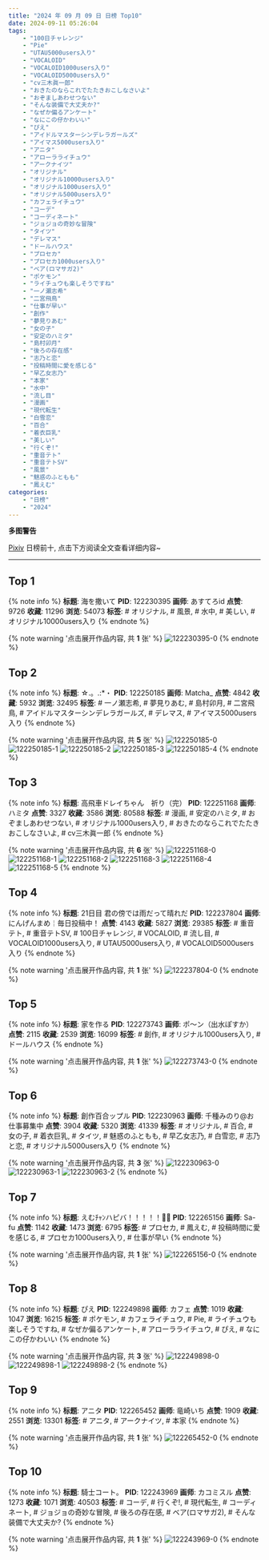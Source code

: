 ```yaml
---
title: "2024 年 09 月 09 日 日榜 Top10"
date: 2024-09-11 05:26:04
tags:
    - "100日チャレンジ"
    - "Pie"
    - "UTAU5000users入り"
    - "VOCALOID"
    - "VOCALOID1000users入り"
    - "VOCALOID5000users入り"
    - "cv三木眞一郎"
    - "おきたのならこれでたたきおこしなさいよ"
    - "おぞましあわせつない"
    - "そんな装備で大丈夫か?"
    - "なぜか偏るアンケート"
    - "なにこの仔かわいい"
    - "ぴえ"
    - "アイドルマスターシンデレラガールズ"
    - "アイマス5000users入り"
    - "アニタ"
    - "アローラライチュウ"
    - "アークナイツ"
    - "オリジナル"
    - "オリジナル10000users入り"
    - "オリジナル1000users入り"
    - "オリジナル5000users入り"
    - "カフェライチュウ"
    - "コーデ"
    - "コーディネート"
    - "ジョジョの奇妙な冒険"
    - "タイツ"
    - "デレマス"
    - "ドールハウス"
    - "プロセカ"
    - "プロセカ1000users入り"
    - "ベア(ロマサガ2)"
    - "ポケモン"
    - "ライチュウも楽しそうですね"
    - "一ノ瀬志希"
    - "二宮飛鳥"
    - "仕事が早い"
    - "創作"
    - "夢見りあむ"
    - "女の子"
    - "安定のハミタ"
    - "島村卯月"
    - "後ろの存在感"
    - "志乃と恋"
    - "投稿時間に愛を感じる"
    - "早乙女志乃"
    - "本家"
    - "水中"
    - "流し目"
    - "漫画"
    - "現代転生"
    - "白雪恋"
    - "百合"
    - "着衣巨乳"
    - "美しい"
    - "行くぞ!"
    - "重音テト"
    - "重音テトSV"
    - "風景"
    - "魅惑のふともも"
    - "鳳えむ"
categories:
    - "日榜"
    - "2024"
---
```


<i class="fa fa-triangle-exclamation"></i>**多图警告**<i class="fa fa-triangle-exclamation"></i>

[Pixiv](https://www.pixiv.net/) 日榜前十, 点击下方阅读全文查看详细内容~

<!-- more -->

---

## Top 1

{% note info %}
**标题**: 海を撒いて
**PID**: 122230395 **画师**: あすてろid
**点赞**: 9726 **收藏**: 11296 **浏览**: 54073
**标签**: # オリジナル, # 風景, # 水中, # 美しい, # オリジナル10000users入り
{% endnote %}

{% note warning '点击展开作品内容, 共 **1** 张' %}
![122230395-0](https://i.pixiv.re/img-original/img/2024/09/08/00/00/21/122230395_p0.png)
{% endnote %}

## Top 2

{% note info %}
**标题**: ☆.。.:*・
**PID**: 122250185 **画师**: Matcha_
**点赞**: 4842 **收藏**: 5932 **浏览**: 32495
**标签**: # 一ノ瀬志希, # 夢見りあむ, # 島村卯月, # 二宮飛鳥, # アイドルマスターシンデレラガールズ, # デレマス, # アイマス5000users入り
{% endnote %}

{% note warning '点击展开作品内容, 共 **5** 张' %}
![122250185-0](https://i.pixiv.re/img-original/img/2024/09/08/16/47/07/122250185_p0.jpg)
![122250185-1](https://i.pixiv.re/img-original/img/2024/09/08/16/47/07/122250185_p1.jpg)
![122250185-2](https://i.pixiv.re/img-original/img/2024/09/08/16/47/07/122250185_p2.jpg)
![122250185-3](https://i.pixiv.re/img-original/img/2024/09/08/16/47/07/122250185_p3.jpg)
![122250185-4](https://i.pixiv.re/img-original/img/2024/09/08/16/47/07/122250185_p4.jpg)
{% endnote %}

## Top 3

{% note info %}
**标题**: 高飛車ドレイちゃん　祈り（完）
**PID**: 122251168 **画师**: ハミタ
**点赞**: 3327 **收藏**: 3586 **浏览**: 80588
**标签**: # 漫画, # 安定のハミタ, # おぞましあわせつない, # オリジナル1000users入り, # おきたのならこれでたたきおこしなさいよ, # cv三木眞一郎
{% endnote %}

{% note warning '点击展开作品内容, 共 **6** 张' %}
![122251168-0](https://i.pixiv.re/img-original/img/2024/09/08/17/22/57/122251168_p0.png)
![122251168-1](https://i.pixiv.re/img-original/img/2024/09/08/17/22/57/122251168_p1.png)
![122251168-2](https://i.pixiv.re/img-original/img/2024/09/08/17/22/57/122251168_p2.png)
![122251168-3](https://i.pixiv.re/img-original/img/2024/09/08/17/22/57/122251168_p3.png)
![122251168-4](https://i.pixiv.re/img-original/img/2024/09/08/17/22/57/122251168_p4.png)
![122251168-5](https://i.pixiv.re/img-original/img/2024/09/08/17/22/57/122251168_p5.png)
{% endnote %}

## Top 4

{% note info %}
**标题**: 21日目 君の傍では雨だって晴れだ
**PID**: 122237804 **画师**: にんげんまめ￤毎日投稿中！
**点赞**: 4143 **收藏**: 5827 **浏览**: 29385
**标签**: # 重音テト, # 重音テトSV, # 100日チャレンジ, # VOCALOID, # 流し目, # VOCALOID1000users入り, # UTAU5000users入り, # VOCALOID5000users入り
{% endnote %}

{% note warning '点击展开作品内容, 共 **1** 张' %}
![122237804-0](https://i.pixiv.re/img-original/img/2024/09/08/06/21/55/122237804_p0.png)
{% endnote %}

## Top 5

{% note info %}
**标题**: 家を作る
**PID**: 122273743 **画师**: ポ～ン（出水ぽすか）
**点赞**: 2115 **收藏**: 2539 **浏览**: 16099
**标签**: # 創作, # オリジナル1000users入り, # ドールハウス
{% endnote %}

{% note warning '点击展开作品内容, 共 **1** 张' %}
![122273743-0](https://i.pixiv.re/img-original/img/2024/09/09/07/30/01/122273743_p0.png)
{% endnote %}

## Top 6

{% note info %}
**标题**: 創作百合ップル
**PID**: 122230963 **画师**: 千種みのり@お仕事募集中
**点赞**: 3904 **收藏**: 5320 **浏览**: 41339
**标签**: # オリジナル, # 百合, # 女の子, # 着衣巨乳, # タイツ, # 魅惑のふともも, # 早乙女志乃, # 白雪恋, # 志乃と恋, # オリジナル5000users入り
{% endnote %}

{% note warning '点击展开作品内容, 共 **3** 张' %}
![122230963-0](https://i.pixiv.re/img-original/img/2024/09/08/00/07/38/122230963_p0.jpg)
![122230963-1](https://i.pixiv.re/img-original/img/2024/09/08/00/07/38/122230963_p1.jpg)
![122230963-2](https://i.pixiv.re/img-original/img/2024/09/08/00/07/38/122230963_p2.jpg)
{% endnote %}

## Top 7

{% note info %}
**标题**: えむﾁｬﾝハピバ！！！！！🎂🎉
**PID**: 122265156 **画师**: Sa-fu
**点赞**: 1142 **收藏**: 1473 **浏览**: 6795
**标签**: # プロセカ, # 鳳えむ, # 投稿時間に愛を感じる, # プロセカ1000users入り, # 仕事が早い
{% endnote %}

{% note warning '点击展开作品内容, 共 **1** 张' %}
![122265156-0](https://i.pixiv.re/img-original/img/2024/09/09/00/00/02/122265156_p0.jpg)
{% endnote %}

## Top 8

{% note info %}
**标题**: ぴえ
**PID**: 122249898 **画师**: カフェ
**点赞**: 1019 **收藏**: 1047 **浏览**: 16215
**标签**: # ポケモン, # カフェライチュウ, # Pie, # ライチュウも楽しそうですね, # なぜか偏るアンケート, # アローラライチュウ, # ぴえ, # なにこの仔かわいい
{% endnote %}

{% note warning '点击展开作品内容, 共 **3** 张' %}
![122249898-0](https://i.pixiv.re/img-original/img/2024/09/08/16/35/24/122249898_p0.jpg)
![122249898-1](https://i.pixiv.re/img-original/img/2024/09/08/16/35/24/122249898_p1.jpg)
![122249898-2](https://i.pixiv.re/img-original/img/2024/09/08/16/35/24/122249898_p2.jpg)
{% endnote %}

## Top 9

{% note info %}
**标题**: アニタ
**PID**: 122265452 **画师**: 竜崎いち
**点赞**: 1909 **收藏**: 2551 **浏览**: 13301
**标签**: # アニタ, # アークナイツ, # 本家
{% endnote %}

{% note warning '点击展开作品内容, 共 **1** 张' %}
![122265452-0](https://i.pixiv.re/img-original/img/2024/09/09/00/01/46/122265452_p0.jpg)
{% endnote %}

## Top 10

{% note info %}
**标题**: 騎士コート。
**PID**: 122243969 **画师**: カコミスル
**点赞**: 1273 **收藏**: 1071 **浏览**: 40503
**标签**: # コーデ, # 行くぞ!, # 現代転生, # コーディネート, # ジョジョの奇妙な冒険, # 後ろの存在感, # ベア(ロマサガ2), # そんな装備で大丈夫か?
{% endnote %}

{% note warning '点击展开作品内容, 共 **1** 张' %}
![122243969-0](https://i.pixiv.re/img-original/img/2024/09/08/12/15/11/122243969_p0.jpg)
{% endnote %}

